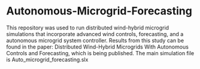 # Autonomous-Microgrid-Forecasting
This repository was used to run distributed wind-hybrid microgrid simulations that incorporate advanced wind controls, 
forecasting, and a autonomous microgrid system controller. Results from this study can be found in the paper: 
Distributed Wind-Hybrid Microgrids With Autonomous Controls and Forecasting, which is being published. The main simulation file is 
Auto_microgrid_forecasting.slx
